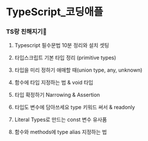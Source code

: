 # TypeScript_코딩애플

### TS랑 친해지기👶

1. Typescript 필수문법 10분 정리와 설치 셋팅

2. 타입스크립트 기본 타입 정리 (primitive types)

3. 타입을 미리 정하기 애매할 때(union type, any, unknown)

4. 함수에 타입 지정하는 법 & void 타입

5. 타입 확정하기 Narrowing & Assertion

6. 타입도 변수에 담아쓰세요 type 키워드 써서 & readonly

7. Literal Types로 만드는 const 변수 유사품

8. 함수와 methods에 type alias 지정하는 법